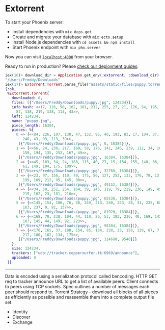 # Extorrent

To start your Phoenix server:

- Install dependencies with `mix deps.get`
- Create and migrate your database with `mix ecto.setup`
- Install Node.js dependencies with `cd assets && npm install`
- Start Phoenix endpoint with `mix phx.server`

Now you can visit [`localhost:4000`](http://localhost:4000) from your browser.

Ready to run in production? Please [check our deployment guides](https://hexdocs.pm/phoenix/deployment.html).

```elixir
iex(16)> download_dir = Application.get_env(:extorrent, :download_dir)
"/Users/Freddy/Downloads"
iex(17)> Extorrent.Torrent.parse_file("assets/static/files/puppy.torrent")
{:ok,
 %Extorrent.Torrent{
   downloaded: 0,
   files: [{"/Users/Freddy/Downloads/puppy.jpg", 124234}],
   info_hash: <<17, 126, 58, 102, 101, 232, 255, 27, 21, 126, 94, 195, 120, 35,
     87, 138, 219, 138, 113, 43>>,
   left: 124234,
   name: "puppy.jpg",
   piece_length: 16384,
   pieces: %{
     0 => {<<84, 226, 107, 138, 47, 132, 95, 40, 193, 83, 17, 104, 37, 176, 207,
        240, 43, 93, 113, 39>>,
      [{"/Users/Freddy/Downloads/puppy.jpg", 0, 16384}]},
     1 => {<<66, 24, 238, 217, 160, 58, 176, 141, 246, 239, 112, 34, 182, 106,
        150, 194, 135, 252, 167, 49>>,
      [{"/Users/Freddy/Downloads/puppy.jpg", 16384, 16384}]},
     2 => {<<45, 103, 34, 24, 188, 115, 40, 27, 15, 154, 155, 140, 86, 195, 240,
        61, 149, 104, 175, 109>>,
      [{"/Users/Freddy/Downloads/puppy.jpg", 32768, 16384}]},
     3 => {<<23, 97, 156, 110, 70, 175, 50, 127, 253, 133, 176, 78, 13, 183,
        199, 169, 212, 95, 145, 30>>,
      [{"/Users/Freddy/Downloads/puppy.jpg", 49152, 16384}]},
     4 => {<<34, 50, 251, 254, 164, 39, 145, 119, 79, 229, 236, 149, 45, 59, 4,
        215, 162, 23, 181, 216>>,
      [{"/Users/Freddy/Downloads/puppy.jpg", 65536, 16384}]},
     5 => {<<145, 154, 186, 76, 38, 249, 213, 240, 243, 48, 31, 235, 68, 95, 57,
        183, 237, 9, 92, 157>>,
      [{"/Users/Freddy/Downloads/puppy.jpg", 81920, 16384}]},
     6 => {<<168, 79, 230, 104, 44, 110, 26, 53, 103, 216, 40, 169, 145, 228,
        187, 145, 44, 149, 92, 223>>,
      [{"/Users/Freddy/Downloads/puppy.jpg", 98304, 16384}]},
     7 => {<<176, 165, 37, 188, 154, 85, 134, 228, 25, 158, 129, 67, 7, 62, 216,
        217, 100, 102, 134, 175>>,
      [{"/Users/Freddy/Downloads/puppy.jpg", 114688, 9546}]}
   },
   size: 124234,
   trackers: ["udp://tracker.coppersurfer.tk:6969/announce"],
   uploaded: 0
 }}
```

---

Data is encoded using a serialization protocol called bencoding.
HTTP GET req to tracker announce URL to get a list of available peers.
Client connects to peers using TCP sockets.
Spec outlines a number of messages each peer should respond to.
Torrent Strategy - download all blocks of all pieces as efficiently as possible and reassemble them into a complete output file set.

- Identity
- Discover
- Exchange
